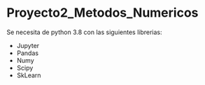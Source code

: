 # Proyecto2_Metodos_Numericos
Se necesita de python 3.8 con las siguientes librerias:
- Jupyter
- Pandas
- Numy
- Scipy
- SkLearn
